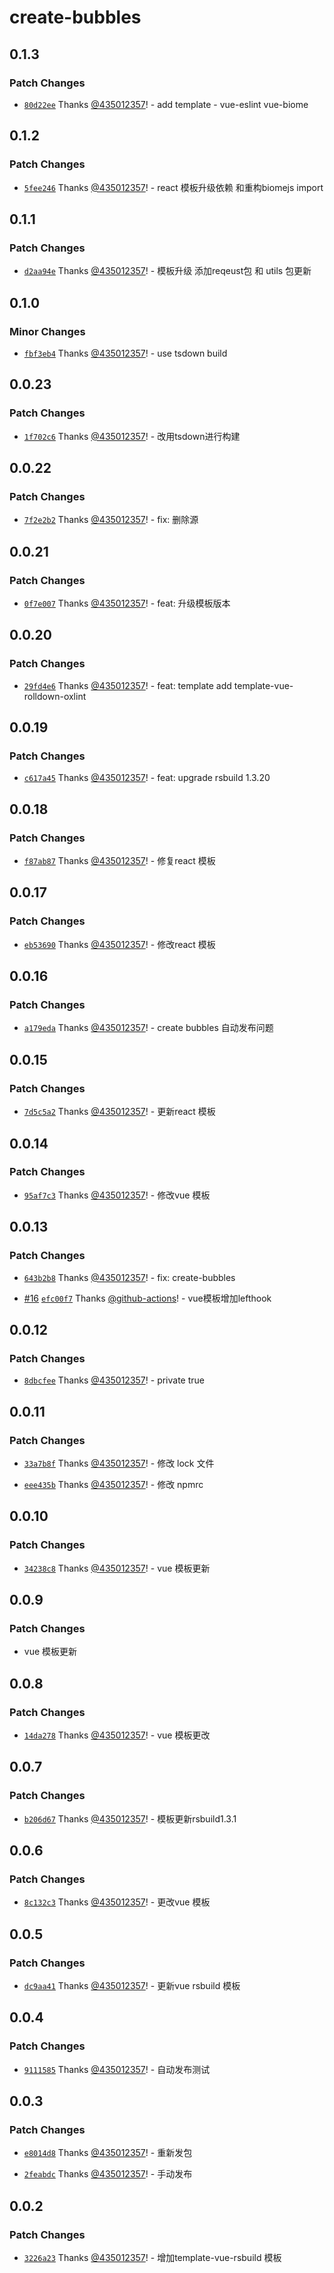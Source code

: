 # create-bubbles

## 0.1.3

### Patch Changes

- [`80d22ee`](https://github.com/435012357/bubblesjs/commit/80d22ee053506a521db9b29b160d1d769025752d) Thanks [@435012357](https://github.com/435012357)! - add template - vue-eslint vue-biome

## 0.1.2

### Patch Changes

- [`5fee246`](https://github.com/435012357/bubblesjs/commit/5fee246e1638d1c02d41830600ec650e2adda484) Thanks [@435012357](https://github.com/435012357)! - react 模板升级依赖 和重构biomejs import

## 0.1.1

### Patch Changes

- [`d2aa94e`](https://github.com/435012357/bubblesjs/commit/d2aa94e50e52e5227fbd9c1d485021bdc8a204c8) Thanks [@435012357](https://github.com/435012357)! - 模板升级 添加reqeust包 和 utils 包更新

## 0.1.0

### Minor Changes

- [`fbf3eb4`](https://github.com/435012357/bubblesjs/commit/fbf3eb45fb73cdc604aa193c70f0e6f5096c31d2) Thanks [@435012357](https://github.com/435012357)! - use tsdown build

## 0.0.23

### Patch Changes

- [`1f702c6`](https://github.com/435012357/bubblesjs/commit/1f702c6051e2f7957348441eb407e7318089cd90) Thanks [@435012357](https://github.com/435012357)! - 改用tsdown进行构建

## 0.0.22

### Patch Changes

- [`7f2e2b2`](https://github.com/435012357/bubblesjs/commit/7f2e2b2148aa67e6c27d9b2f5d7007a2f2ded9c8) Thanks [@435012357](https://github.com/435012357)! - fix: 删除源

## 0.0.21

### Patch Changes

- [`0f7e007`](https://github.com/435012357/bubblesjs/commit/0f7e007d1b410a5a418d4410935d6bc6fbc14557) Thanks [@435012357](https://github.com/435012357)! - feat: 升级模板版本

## 0.0.20

### Patch Changes

- [`29fd4e6`](https://github.com/435012357/bubblesjs/commit/29fd4e618366b274a43dbf1d0c3d28b4f92bbac0) Thanks [@435012357](https://github.com/435012357)! - feat: template add template-vue-rolldown-oxlint

## 0.0.19

### Patch Changes

- [`c617a45`](https://github.com/435012357/bubblesjs/commit/c617a454f42cc4f5c14cafa814107f60e4d04004) Thanks [@435012357](https://github.com/435012357)! - feat: upgrade rsbuild 1.3.20

## 0.0.18

### Patch Changes

- [`f87ab87`](https://github.com/435012357/bubblesjs/commit/f87ab877e17b9208a10addbefadd6b75ab6e3b2d) Thanks [@435012357](https://github.com/435012357)! - 修复react 模板

## 0.0.17

### Patch Changes

- [`eb53690`](https://github.com/435012357/bubblesjs/commit/eb536903c23753d7d6e4890d86b7884097bc64de) Thanks [@435012357](https://github.com/435012357)! - 修改react 模板

## 0.0.16

### Patch Changes

- [`a179eda`](https://github.com/435012357/bubblesjs/commit/a179eda39b38de4c0da270f4d8d7e95abcf0a556) Thanks [@435012357](https://github.com/435012357)! - create bubbles 自动发布问题

## 0.0.15

### Patch Changes

- [`7d5c5a2`](https://github.com/435012357/bubblesjs/commit/7d5c5a22d3bf1f83a88770b7833f623cd5907b7a) Thanks [@435012357](https://github.com/435012357)! - 更新react 模板

## 0.0.14

### Patch Changes

- [`95af7c3`](https://github.com/435012357/bubblesjs/commit/95af7c3003851a1d6f20eb92b0136f2d8fc4b8cf) Thanks [@435012357](https://github.com/435012357)! - 修改vue 模板

## 0.0.13

### Patch Changes

- [`643b2b8`](https://github.com/435012357/bubblesjs/commit/643b2b8b559dafa5f88190f27dbef8bb93771c6a) Thanks [@435012357](https://github.com/435012357)! - fix: create-bubbles

- [#16](https://github.com/435012357/bubblesjs/pull/16) [`efc00f7`](https://github.com/435012357/bubblesjs/commit/efc00f703b9f05053e324fbfda9692f7f43d827d) Thanks [@github-actions](https://github.com/apps/github-actions)! - vue模板增加lefthook

## 0.0.12

### Patch Changes

- [`8dbcfee`](https://github.com/435012357/bubblesjs/commit/8dbcfeee5ce4cb7a9f566dc2635d0b42c7dc02ac) Thanks [@435012357](https://github.com/435012357)! - private true

## 0.0.11

### Patch Changes

- [`33a7b8f`](https://github.com/435012357/bubblesjs/commit/33a7b8ff1b69b0c290a035f0482a759e4bee278d) Thanks [@435012357](https://github.com/435012357)! - 修改 lock 文件

- [`eee435b`](https://github.com/435012357/bubblesjs/commit/eee435b77dd8b37fb3db9b1ba1618ed997d6deff) Thanks [@435012357](https://github.com/435012357)! - 修改 npmrc

## 0.0.10

### Patch Changes

- [`34238c8`](https://github.com/435012357/bubblesjs/commit/34238c8334f904b855f5983f2e034d9deeda6316) Thanks [@435012357](https://github.com/435012357)! - vue 模板更新

## 0.0.9

### Patch Changes

- vue 模板更新

## 0.0.8

### Patch Changes

- [`14da278`](https://github.com/435012357/bubblesjs/commit/14da278d1859e3a92ee52f4ae177d7ff3f8fb3ef) Thanks [@435012357](https://github.com/435012357)! - vue 模板更改

## 0.0.7

### Patch Changes

- [`b206d67`](https://github.com/435012357/bubblesjs/commit/b206d6773c07356ff210671acd81697855274649) Thanks [@435012357](https://github.com/435012357)! - 模板更新rsbuild1.3.1

## 0.0.6

### Patch Changes

- [`8c132c3`](https://github.com/435012357/bubblesjs/commit/8c132c3f3fd4fc6e27fb83aea7d56902ae6c25d9) Thanks [@435012357](https://github.com/435012357)! - 更改vue 模板

## 0.0.5

### Patch Changes

- [`dc9aa41`](https://github.com/435012357/bubblesjs/commit/dc9aa41cccf9118a3fe7a2ea2c29498aec90bde2) Thanks [@435012357](https://github.com/435012357)! - 更新vue rsbuild 模板

## 0.0.4

### Patch Changes

- [`9111585`](https://github.com/435012357/bubblesjs/commit/911158564827fd4b52c415ba4c117497e436508f) Thanks [@435012357](https://github.com/435012357)! - 自动发布测试

## 0.0.3

### Patch Changes

- [`e8014d8`](https://github.com/435012357/bubblesjs/commit/e8014d8ee6723ba4e6daabd2e2ec2231423123ba) Thanks [@435012357](https://github.com/435012357)! - 重新发包

- [`2feabdc`](https://github.com/435012357/bubblesjs/commit/2feabdc13232cc0eb0a66a3609f2ed28e8d378b6) Thanks [@435012357](https://github.com/435012357)! - 手动发布

## 0.0.2

### Patch Changes

- [`3226a23`](https://github.com/435012357/bubblesjs/commit/3226a2347421b35fe9665abda0f65da141834204) Thanks [@435012357](https://github.com/435012357)! - 增加template-vue-rsbuild 模板
